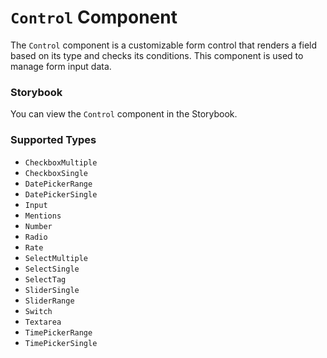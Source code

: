 # `Control` Component
The `Control` component is a customizable form control that renders a field based on its type and checks its conditions. This component is used to manage form input data.

### Storybook
You can view the `Control` component in the Storybook.

### Supported Types
- `CheckboxMultiple`
- `CheckboxSingle`
- `DatePickerRange`
- `DatePickerSingle`
- `Input`
- `Mentions`
- `Number`
- `Radio`
- `Rate`
- `SelectMultiple`
- `SelectSingle`
- `SelectTag`
- `SliderSingle`
- `SliderRange`
- `Switch`
- `Textarea`
- `TimePickerRange`
- `TimePickerSingle`